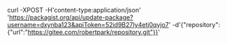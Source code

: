 




curl -XPOST -H'content-type:application/json' 'https://packagist.org/api/update-package?username=dxynba123&apiToken=52id9B27Iy4etj0qyjo7' -d'{"repository":{"url":"https://gitee.com/robertpark/repository.git"}}'